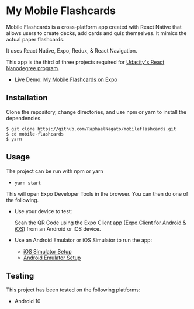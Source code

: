 # My Mobile Flashcards

Mobile Flashcards is a cross-platform app created with React Native that allows users to create decks, add cards and quiz themselves. It mimics the actual paper flashcards.

It uses React Native, Expo, Redux, & React Navigation.

This app is the third of three projects required for [Udacity's React Nanodegree program](https://www.udacity.com/course/react-nanodegree--nd019).

- Live Demo: [My Mobile Flashcards on Expo](https://expo.io/@raphaelnagato/mobile-flashcards)

## Installation

Clone the repository, change directories, and use npm or yarn to install the dependencies.

```Terminal
$ git clone https://github.com/RaphaelNagato/mobileflashcards.git
$ cd mobile-flashcards
$ yarn
```

## Usage

The project can be run with npm or yarn

- `yarn start`

This will open Expo Developer Tools in the browser. You can then do one of the following.

- Use your device to test:

  Scan the QR Code using the Expo Client app ([Expo Client for Android & iOS](https://expo.io/tools#client)) from an Android or iOS device.

- Use an Android Emulator or iOS Simulator to run the app:
  - [iOS Simulator Setup](https://docs.expo.io/versions/v33.0.0/introduction/installation/#ios-simulator)
  - [Android Emulator Setup](https://docs.expo.io/versions/v33.0.0/introduction/installation/#android-emulator)

## Testing

This project has been tested on the following platforms:

- Android 10
